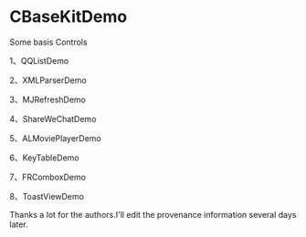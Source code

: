 CBaseKitDemo
============
Some basis Controls

1、QQListDemo

2、XMLParserDemo

3、MJRefreshDemo

4、ShareWeChatDemo

5、ALMoviePlayerDemo

6、KeyTableDemo

7、FRComboxDemo

8、ToastViewDemo

Thanks a lot for the authors.I'll edit the provenance information several days later. 
